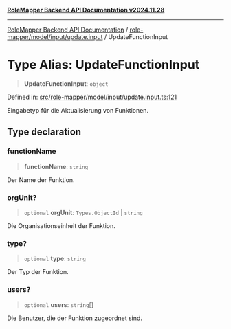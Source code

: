 [**RoleMapper Backend API Documentation v2024.11.28**](../../../../../README.md)

***

[RoleMapper Backend API Documentation](../../../../../modules.md) / [role-mapper/model/input/update.input](../README.md) / UpdateFunctionInput

# Type Alias: UpdateFunctionInput

> **UpdateFunctionInput**: `object`

Defined in: [src/role-mapper/model/input/update.input.ts:121](https://github.com/FlowCraft-AG/RoleMapper/blob/06e4dcac36a95931bf2da64d0f18219d502c1d38/backend/src/role-mapper/model/input/update.input.ts#L121)

Eingabetyp für die Aktualisierung von Funktionen.

## Type declaration

### functionName

> **functionName**: `string`

Der Name der Funktion.

### orgUnit?

> `optional` **orgUnit**: `Types.ObjectId` \| `string`

Die Organisationseinheit der Funktion.

### type?

> `optional` **type**: `string`

Der Typ der Funktion.

### users?

> `optional` **users**: `string`[]

Die Benutzer, die der Funktion zugeordnet sind.
